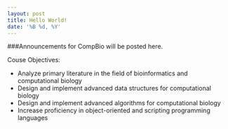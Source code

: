 ```yaml
---
layout: post
title: Hello World!
date: '%B %d, %Y'
---
```


###Announcements for CompBio will be posted here.

Couse Objectives:
* Analyze primary literature in the field of bioinformatics and computational biology
* Design and implement advanced data structures for computational biology
* Design and implement advanced algorithms for computational biology
* Increase proficiency in object-oriented and scripting programming languages
